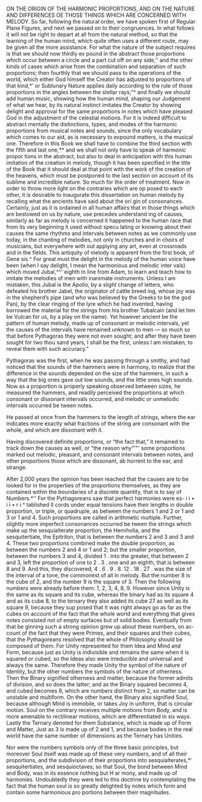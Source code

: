 ON THE ORIGIN OF THE
HARMONIC PROPORTIONS,
AND ON THE
NATURE AND DIFFERENCES
OE THOSE THINGS WHICH ARE
CONCERNED WITH MELODY.
So far, following the natural order, we have spoken first of Regular
Plane Figures, and next we passed on to their congruences.
In what follows it will not be right to depart at all from the natural
method, so that the learning of the human mind, which quite often
uses a different route, may be given all the more assistance. For what
the nature of the subject requires is that we should now thirdly ex­
pound in the abstract those proportions which occur between a circle
and a part cut off on any side,'’ and the other kinds of cases which
arise from the combination and separation of such proportions; then
fourthly that we should pass to the operations of the world, which
either God himself the Creator has adjusted to proportions of that
kind,*’ or Sublunary Nature applies daily according to the rule of
those proportions in the angles between the stellar rays;”^ and finally
we should add human music, showing how the human mind, shaping
our Judgement of what we hear, by its natural instinct imitates the
Creator by showing delight and approval for the same proportions
in notes which have pleased God in the adjustment of the celestial
motions. For it is indeed difficult to abstract mentally the distinctions,
types, and modes of the harmonic proportions from musical notes
and sounds, since the only vocabulary which comes to our aid, as is
necessary to expound matters, is the musical one. Therefore in this
Book we shall have to combine the third section with the fifth and
last one,** and we shall not only have to speak of harmonic propor­
tions in the abstract, but also to deal in anticipation with this human imitation of the creation in melody, though it has been specified in
the title of the Book that it should deal at that point with the work
of the creation of the heavens, which must be postponed to the last
section on account of its sublime and incredible nature. So much for
the order of treatment.
Now in order to throw more light on the contraries which are op­
posed to each other, it is desirable to inaugurate this dissertation on
human melody by recalling what the ancients have said about the ori­
gin of consonances.
Certainly, just as it is ordained in all human affairs that in those
things which are bestowed on us by nature, use precedes understand­
ing of causes, similarly as far as melody is concerned it happened to
the human race that from its very beginning it used without specu­
lating or knowing about their causes the same rhythms and intervals
between notes as we commonly use today, in the chanting of melodies,
not only in churches and in choirs of musicians, but everywhere with­
out applying any art, even at crossroads and in the fields.
This antiquity of melody is apparent from the first book, of Gene­
sis.^ For great must the delight in the melody of the human voice have
been (when I say delight, I mean the harmonious and melodic inter­
vals) which moved Jubal,^^' eighth in line from Adam, to learn and
teach how to imitate the melodies of men with inanimate instruments.
Unless I am mistaken, this Jubal is the Apollo, by a slight change of
letters, who defeated his brother Jabel, the originator of cattle breed­
ing, whose joy was in the shepherd’s pipe (and who was believed by
the Greeks to be the god Pan), by the clear ringing of the lyre which
he had invented, having borrowed the material for the strings from
his brother Tubalcain (and let him be Vulcan for us, by a play on the
name).
Yet however ancient be the pattern of human melody, made up
of consonant or melodic intervals, yet the causes of the intervals have
remained unknown to men — so much so that before Pythagoras they
were not even sought; and after they have been sought for two thou­
sand years, I shall be the first, unless I am mistaken, to reveal them
with such accuracy."

Pythagoras was the first, when he was passing through a smithy, and had noticed that the sounds of the hammers
were in harmony, to realize that the difference in the sounds depended
on the size of the hammers, in such a way that the big ones gave out
low sounds, and the little ones high sounds. Now as a proportion is
properly speaking observed between sizes, he measured the hammers,
and readily perceived the proportions at which consonant or dissonant
intervals occurred, and melodic or unmelodic intervals occurred be­
tween notes. 

He passed at once from the hammers to the length of strings, where the ear indicates more exactly what fractions of
the string are consonant with the whole, and which are dissonant with it.

Having discovered definite proportions, or “the fact that,” it remained to track down the causes as well, or “the reason why”'"' some proportions marked out melodic, pleasant, and consonant intervals
between notes, and other proportions those which are dissonant, ab­
horrent to the ear, and strange.

After 2,000 years the opinion has been reached that the causes are to be looked for in the properties of the proportions themselves, as they are contained within the boundaries of a discrete quantity, that is to say of
Numbers.*'’ For the Pythagoreans saw that perfect harmonies were es-
i i • i
i • r
i
^
tablished II cords under equal tensions have their lengths in double
proportion, or triple, or quadruple, as between the numbers 1 and
2 or 1 and 3 or 1 and 4. Such proportions are called in arithmetic
multiple. Further, slightly more imperfect consonances occurred be­
tween the strings which make up the sesquialterate proportion, the
Hemiholia, and the sesquitertiate, the Epitriton, that is between the
numbers 2 and 3 and 3 and 4. These two proportions combined make
the double proportion, as between the numbers 2 and 4 or 1 and 2;
but the smaller proportion, between the numbers 3 and 4, divided
1 .
into the greater, that between 2 and 3, left the proportion of one to
2 .
3 .
one and an eighth, that is between 8 and 9. And this, they discovered,
4 .
6 .
9 .
8. 12 . 18 . 27 . was the size of the interval of a tone, the commonest of all in melody.
But the number 8 is the cube of 2, and the number 9 is the square
of 3. Then the following numbers were already before them: 1, 2, 3,
4, 8, 9. However since Unity is the same as its square and its cube,
whereas the binary had as its square 4 and as its cube 8, to the ternary
they also added its cube 27 as well as its square 9, because they sup­
posed that it was right always go as far as the cubes on account of
the fact that the whole world and everything that gives notes consisted
not of empty surfaces but of solid bodies. Eventually from that be­
ginning such a strong opinion grew up about these numbers, on ac­
count of the fact that they were Primes, and their squares and their
cubes, that the Pythagoreans resolved that the whole of Philosophy
should be composed of them. For Unity represented for them Idea
and Mind and Form, because just as Unity is indivisible and remains
the same when it is squared or cubed, so the Ideas also were irreducible
and universal and always the same. Therefore they made Unity the
symbol of the nature of Identity, but the other numbers the symbols
of the nature of otherness. Then the Binary signified otherness and
matter, because the former admits of division, and so does the latter;
and as the Binary squared becomes 4, and cubed becomes 8, which
are numbers distinct from 2, so matter can be unstable and multiform.
On the other hand, the Binary also signified Soul, because although
Mind is immobile, or takes Joy in uniform, that is circular motion.
Soul on the contrary receives multiple motions from Body, and is
more amenable to rectilinear motions, which are differentiated in
six ways. Lastly the Ternary denoted for them Substance, which is
made up of Form and Matter, Just as 3 is made up of 2 and 1, and
because bodies in the real world have the same number of dimensions
as the Ternary has Unities.


Nor were the numbers symbols only of the three basic principles,
but moreover Soul itself was made up of these very numbers, and
of all their proportions, and the subdivision of their proportions into
sesquialterates,*’ sesquitertiates, and sesquioctaves; so that Soul, the
bond between Mind and Body, was in its essence nothing but H ar­
mony, and made up of harmonies. Undoubtedly they were led to this
doctrine by contemplating the fact that the human soul is so greatly
delighted by notes which form and contain some harmonious pro­
portions between their magnitudes.

